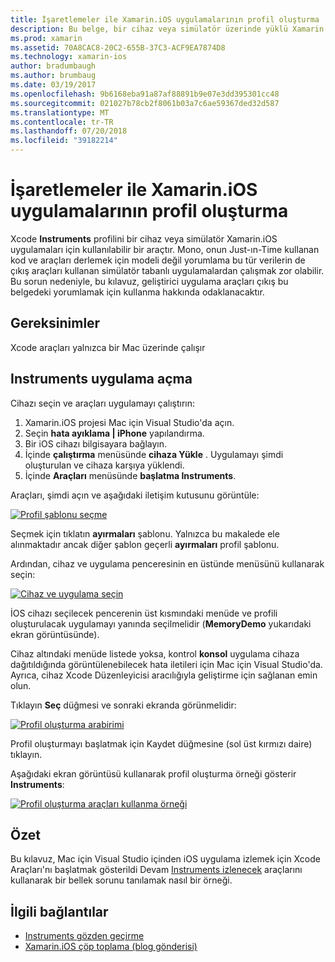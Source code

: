 ```yaml
---
title: İşaretlemeler ile Xamarin.iOS uygulamalarının profil oluşturma
description: Bu belge, bir cihaz veya simülatör üzerinde yüklü Xamarin.iOS uygulamasının profilini çıkarmak için Apple'nın Instruments uygulama kullanmayı açıklar.
ms.prod: xamarin
ms.assetid: 70A8CAC8-20C2-655B-37C3-ACF9EA7874D8
ms.technology: xamarin-ios
author: bradumbaugh
ms.author: brumbaug
ms.date: 03/19/2017
ms.openlocfilehash: 9b6168eba91a87af88891b9e07e3dd395301cc48
ms.sourcegitcommit: 021027b78cb2f8061b03a7c6ae59367ded32d587
ms.translationtype: MT
ms.contentlocale: tr-TR
ms.lasthandoff: 07/20/2018
ms.locfileid: "39182214"
---
```

# <a name="profiling-xamarinios-applications-with-instruments"></a>İşaretlemeler ile Xamarin.iOS uygulamalarının profil oluşturma

Xcode **Instruments** profilini bir cihaz veya simülatör Xamarin.iOS uygulamaları için kullanılabilir bir araçtır. Mono, onun Just-ın-Time kullanan kod ve araçları derlemek için modeli değil yorumlama bu tür verilerin de çıkış araçları kullanan simülatör tabanlı uygulamalardan çalışmak zor olabilir.
Bu sorun nedeniyle, bu kılavuz, geliştirici uygulama araçları çıkış bu belgedeki yorumlamak için kullanma hakkında odaklanacaktır.

## <a name="requirements"></a>Gereksinimler

Xcode araçları yalnızca bir Mac üzerinde çalışır

## <a name="opening-the-instruments-app"></a>Instruments uygulama açma

Cihazı seçin ve araçları uygulamayı çalıştırın:

1. Xamarin.iOS projesi Mac için Visual Studio'da açın.
2. Seçin **hata ayıklama | iPhone** yapılandırma.
3. Bir iOS cihazı bilgisayara bağlayın.
4. İçinde **çalıştırma** menüsünde **cihaza Yükle** . Uygulamayı şimdi oluşturulan ve cihaza karşıya yüklendi.
5. İçinde **Araçları** menüsünde **başlatma Instruments**.


Araçları, şimdi açın ve aşağıdaki iletişim kutusunu görüntüle:

 [![](using-instruments-to-detect-native-leaks-using-markheap-images/instruments1.png "Profil şablonu seçme")](using-instruments-to-detect-native-leaks-using-markheap-images/instruments1.png#lightbox)

Seçmek için tıklatın **ayırmaları** şablonu. Yalnızca bu makalede ele alınmaktadır ancak diğer şablon geçerli **ayırmaları** profil şablonu.

Ardından, cihaz ve uygulama penceresinin en üstünde menüsünü kullanarak seçin:

[![](using-instruments-to-detect-native-leaks-using-markheap-images/instruments2.png "Cihaz ve uygulama seçin")](using-instruments-to-detect-native-leaks-using-markheap-images/instruments2.png#lightbox)

İOS cihazı seçilecek pencerenin üst kısmındaki menüde ve profili oluşturulacak uygulamayı yanında seçilmelidir (**MemoryDemo** yukarıdaki ekran görüntüsünde).

Cihaz altındaki menüde listede yoksa, kontrol **konsol** uygulama cihaza dağıtıldığında görüntülenebilecek hata iletileri için Mac için Visual Studio'da. Ayrıca, cihaz Xcode Düzenleyicisi aracılığıyla geliştirme için sağlanan emin olun.

Tıklayın **Seç** düğmesi ve sonraki ekranda görünmelidir:

[![](using-instruments-to-detect-native-leaks-using-markheap-images/instruments3.png "Profil oluşturma arabirimi")](using-instruments-to-detect-native-leaks-using-markheap-images/instruments3.png#lightbox)

Profil oluşturmayı başlatmak için Kaydet düğmesine (sol üst kırmızı daire) tıklayın.

Aşağıdaki ekran görüntüsü kullanarak profil oluşturma örneği gösterir **Instruments**:

[![](using-instruments-to-detect-native-leaks-using-markheap-images/instruments4.png "Profil oluşturma araçları kullanma örneği")](using-instruments-to-detect-native-leaks-using-markheap-images/instruments4.png#lightbox)

## <a name="summary"></a>Özet

Bu kılavuz, Mac için Visual Studio içinden iOS uygulama izlemek için Xcode Araçları'nı başlatmak gösterildi Devam [Instruments izlenecek](~/ios/deploy-test/walkthrough-apples-instrument.md) araçlarını kullanarak bir bellek sorunu tanılamak nasıl bir örneği.

## <a name="related-links"></a>İlgili bağlantılar

- [Instruments gözden geçirme](~/ios/deploy-test/walkthrough-apples-instrument.md)
- [Xamarin.iOS çöp toplama (blog gönderisi)](http://c-sharx.net/2015-04-27-xamarin-ios-the-garbage-collector-and-me/)
